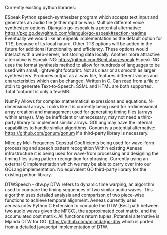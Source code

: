 Currently existing python libraries:

ESpeak
Python speech-synthesizer program which accepts text input and generates an audio file (either mp3 or wav). Multiple different voice synthesizer options.
Djangulo go-espeak is a potential alternative: https://pkg.go.dev/github.com/djangulo/go-espeak#section-readme
Eventually we would like an eSpeak implementation as the default option for TTS, because of its local nature. Other TTS options will be added in the future for additional functionality and efficiency. These options would interact with a web-server, not storing data locally.
Another more attractive alternative is Espeak-NG: https://github.com/BenLubar/espeak
Espeak-NG uses the format synthesis method to allow for hundreds of languages to be used with small, lightweight footprint. Not as clear or as smooth as larger synthesizers. Produces output as a .wav file, features different voices and characteristics which can be changed. Written in C. Can read from a file or stdin to generate Text-to-Speech. SSML and HTML are both supported. Total footprint is only a few MB.

NumPy
Allows for complex mathematical expressions and equations. N-dimensional arrays.
Looks like it is currently being used for n-dimensional array creation and management used for generating timing files (arrays within arrays).
May be inefficient or unnecessary, may not need a third-party library to implement similar arrays. GOLang may have the internal capabilities to handle similar algorithms.
Gonum is a potential alternative: https://github.com/gonum/gonum if a third-party library is necessary.

Mfcc.py
Mel-Frequency Cepstral Coefficients being used for wave-form processing and speech pattern recognition
Within existing Aeneas infrastructure it is being used for wave-from processing and designing the timing files using pattern-recognition for phrasing.
Currently using an external C implementation which we may be able to carry over into our GOLang implementation.
No equivalent GO third-party library for the existing python library.

DTWSpeech - dtw.py
DTW refers to dynamic time warping, an algorithm used to compare the timing sequences of two similar audio waves. This algorithm uses detailed analysis and comparison of two piece-wise functions to achieve temporal alignment. 
Aeneas currently uses aeneas.cdtw Python C Extension to compute the DTW (Best path between two audio waves given the MFCC), the approximated cost matrix, and the accumulated cost matrix. All functions return tuples.
Potential alternative is Mjanda DTW for GO: https://github.com/mjanda/go-dtw which is ported from a detailed javascript implementation of DTW.